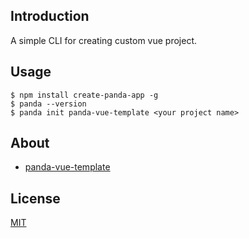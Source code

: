## Introduction

A simple CLI for creating custom vue project.

## Usage

```
$ npm install create-panda-app -g
$ panda --version
$ panda init panda-vue-template <your project name>
```

## About

- [panda-vue-template](https://github.com/Ewall1106/panda-vue-template)

## License

[MIT](https://github.com/Ewall1106/create-panda-app/blob/master/LICENSE)
